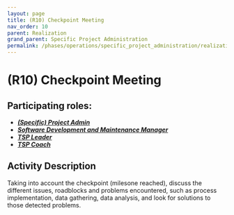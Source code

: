```yaml
---
layout: page
title: (R10) Checkpoint Meeting
nav_order: 10
parent: Realization
grand_parent: Specific Project Administration
permalink: /phases/operations/specific_project_administration/realization/r10/
---
```


# (R10) Checkpoint Meeting

## Participating roles:
* <a href="/roles/">_**(Specific) Project Admin**_</a>
* <a href="/roles/">_**Software Development and Maintenance Manager**_</a>
* <a href="/roles/">_**TSP Leader**_</a>
* <a href="/roles/">_**TSP Coach**_</a>

## Activity Description
Taking into account the checkpoint (milesone reached), discuss the different issues, roadblocks and problems encountered, such as process implementation, data gathering, data analysis, and look for solutions to those detected problems.